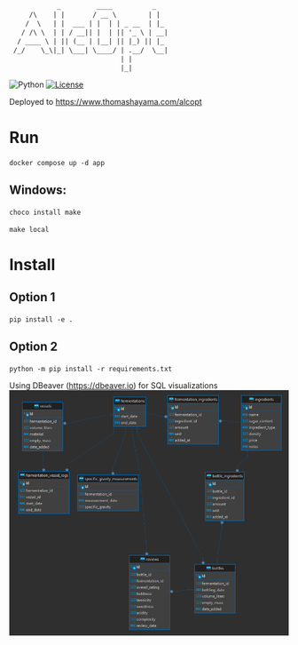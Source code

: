 ```
            _         ____          _    
     /\    | |       / __ \        | |   
    /  \   | |  ___ | |  | | _ __  | |_  
   / /\ \  | | / __|| |  | || '_ \ | __| 
  / ____ \ | || (__ | |__| || |_) || |_  
 /_/    \_\|_| \___| \____/ | .__/  \__| 
                            | |          
                            |_|          
```       


![Python](https://img.shields.io/badge/python-3.11%2B-blue)
[![License](https://img.shields.io/github/license/thomashayama/AlcOpt)](https://github.com/thomashayama/AlcOpt/blob/Main/LICENSE)

Deployed to https://www.thomashayama.com/alcopt

# Run
`docker compose up -d app`
 
## Windows:
`choco install make`

`make local`

# Install
## Option 1
`pip install -e .`
## Option 2
`python -m pip install -r requirements.txt`

Using DBeaver (https://dbeaver.io) for SQL visualizations
![alt text](docs/table_viz.png "Schema Visualization")